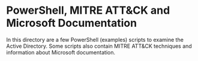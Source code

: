# PowerShell, MITRE ATT&CK and Microsoft Documentation

In this directory are a few PowerShell (examples) scripts to examine the Active Directory. Some scripts also contain MITRE ATT&CK techniques and information about Microsoft documentation.